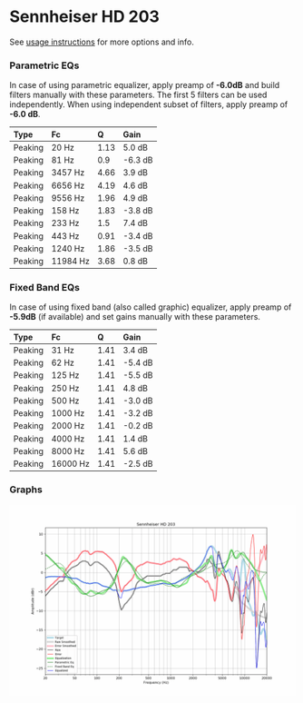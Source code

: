 # Sennheiser HD 203
See [usage instructions](https://github.com/jaakkopasanen/AutoEq#usage) for more options and info.

### Parametric EQs
In case of using parametric equalizer, apply preamp of **-6.0dB** and build filters manually
with these parameters. The first 5 filters can be used independently.
When using independent subset of filters, apply preamp of **-6.0 dB**.

| Type    | Fc       |    Q | Gain    |
|:--------|:---------|:-----|:--------|
| Peaking | 20 Hz    | 1.13 | 5.0 dB  |
| Peaking | 81 Hz    | 0.9  | -6.3 dB |
| Peaking | 3457 Hz  | 4.66 | 3.9 dB  |
| Peaking | 6656 Hz  | 4.19 | 4.6 dB  |
| Peaking | 9556 Hz  | 1.96 | 4.9 dB  |
| Peaking | 158 Hz   | 1.83 | -3.8 dB |
| Peaking | 233 Hz   | 1.5  | 7.4 dB  |
| Peaking | 443 Hz   | 0.91 | -3.4 dB |
| Peaking | 1240 Hz  | 1.86 | -3.5 dB |
| Peaking | 11984 Hz | 3.68 | 0.8 dB  |

### Fixed Band EQs
In case of using fixed band (also called graphic) equalizer, apply preamp of **-5.9dB**
(if available) and set gains manually with these parameters.

| Type    | Fc       |    Q | Gain    |
|:--------|:---------|:-----|:--------|
| Peaking | 31 Hz    | 1.41 | 3.4 dB  |
| Peaking | 62 Hz    | 1.41 | -5.4 dB |
| Peaking | 125 Hz   | 1.41 | -5.5 dB |
| Peaking | 250 Hz   | 1.41 | 4.8 dB  |
| Peaking | 500 Hz   | 1.41 | -3.0 dB |
| Peaking | 1000 Hz  | 1.41 | -3.2 dB |
| Peaking | 2000 Hz  | 1.41 | -0.2 dB |
| Peaking | 4000 Hz  | 1.41 | 1.4 dB  |
| Peaking | 8000 Hz  | 1.41 | 5.6 dB  |
| Peaking | 16000 Hz | 1.41 | -2.5 dB |

### Graphs
![](./Sennheiser%20HD%20203.png)